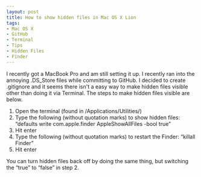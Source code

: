 ```yaml
---
layout: post
title: How to show hidden files in Mac OS X Lion
tags:
- Mac OS X
- GitHub
- Terminal
- Tips
- Hidden Files
- Finder
---
```

I recently got a MacBook Pro and am still setting it up. I recently ran into the annoying .DS_Store files while committing to GitHub. I decided to create .gitignore and it seems there isn't a easy way to make hidden files visible other than doing it via Terminal. The steps to make hidden files visible are below.

  1. Open the terminal (found in /Applications/Utilities/)
  2. Type the following (without quotation marks) to show hidden files: “defaults write com.apple.finder AppleShowAllFiles -bool true”
  3. Hit enter
  4. Type the following (without quotation marks) to restart the Finder: “killall Finder”
  5. Hit enter

You can turn hidden files back off by doing the same thing, but switching the “true” to “false” in step 2.

